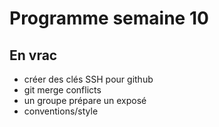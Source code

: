 # Programme semaine 10

## En vrac

- créer des clés SSH pour github
- git merge conflicts
- un groupe prépare un exposé
- conventions/style
